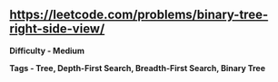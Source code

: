 ## https://leetcode.com/problems/binary-tree-right-side-view/

**Difficulty - Medium**

**Tags - Tree, Depth-First Search, Breadth-First Search, Binary Tree**
